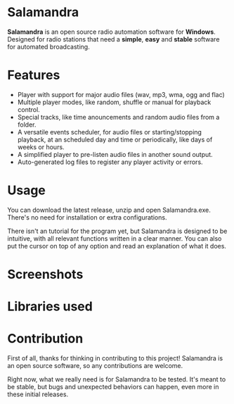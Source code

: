 # Salamandra
**Salamandra** is an open source radio automation software for **Windows**. Designed for radio stations that need a **simple**, **easy** and **stable** software for automated broadcasting.

# Features
* Player with support for major audio files (wav, mp3, wma, ogg and flac)
* Multiple player modes, like random, shuffle or manual for playback control.
* Special tracks, like time anouncements and random audio files from a folder.
* A versatile events scheduler, for audio files or starting/stopping playback, at an scheduled day and time or periodically, like days of weeks or hours.
* A simplified player to pre-listen audio files in another sound output.
* Auto-generated log files to register any player activity or errors.

# Usage
You can download the latest release, unzip and open Salamandra.exe. There's no need for installation or extra configurations.

There isn't an tutorial for the program yet, but Salamandra is designed to be intuitive, with all relevant functions written in a clear manner. You can also put the cursor on top of any option and read an explanation of what it does.

# Screenshots

# Libraries used

# Contribution
First of all, thanks for thinking in contributing to this project! Salamandra is an open source software, so any contributions are welcome.

Right now, what we really need is for Salamandra to be tested. It's meant to be stable, but bugs and unexpected behaviors can happen, even more in these initial releases.